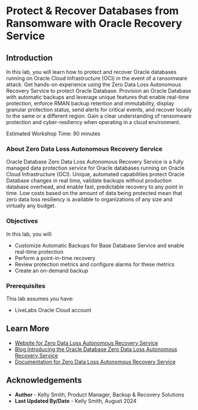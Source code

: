 # Protect & Recover Databases from Ransomware with Oracle Recovery Service

## Introduction

In this lab, you will learn how to protect and recover Oracle databases running on Oracle Cloud Infrastructure (OCI) in the event of a ransomware attack. Get hands-on experience using the Zero Data Loss Autonomous Recovery Service to protect Oracle Database. Provision an Oracle Database with automatic backups and leverage unique features that enable real-time protection, enforce RMAN backup retention and immutability, display granular protection status, send alerts for critical events, and recover locally to the same or a different region. Gain a clear understanding of ransomware protection and cyber-resiliency when operating in a cloud environment.

Estimated Workshop Time: 90 minutes

### About Zero Data Loss Autonomous Recovery Service

Oracle Database Zero Data Loss Autonomous Recovery Service is a fully managed data protection service for Oracle databases running on Oracle Cloud Infrastructure (OCI). Unique, automated capabilities protect Oracle Database changes in real time, validate backups without production database overhead, and enable fast, predictable recovery to any point in time. Low costs based on the amount of data being protected mean that zero data loss resiliency is available to organizations of any size and virtually any budget.

### Objectives

In this lab, you will:
* Customize Automatic Backups for Base Database Service and enable real-time protection
* Perform a point-in-time recovery
* Review protection metrics and configure alarms for these metrics
* Create an on-demand backup

### Prerequisites

This lab assumes you have:
* LiveLabs Oracle Cloud account

## Learn More

* [Website for Zero Data Loss Autonomous Recovery Service](https://oracle.com/zrcv)
* [Blog Introducing the Oracle Database Zero Data Loss Autonomous Recovery Service](https://blogs.oracle.com/maa/post/introducing-recovery-service)
* [Documentation for Zero Data Loss Autonomous Recovery Service](https://docs.oracle.com/en/cloud/paas/recovery-service/dbrsu/)


## Acknowledgements
* **Author** - Kelly Smith, Product Manager, Backup & Recovery Solutions
* **Last Updated By/Date** - Kelly Smith, August 2024
